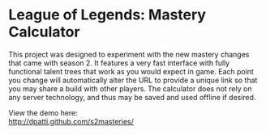 League of Legends:  Mastery Calculator
======================================

This project was designed to experiment with the new mastery changes that came
with season 2. It features a very fast interface with fully functional talent
trees that work as you would expect in game. Each point you change will
automatically alter the URL to provide a unique link so that you may share a
build with other players. The calculator does not rely on any server technology,
and thus may be saved and used offline if desired.

View the demo here:  
<http://dpatti.github.com/s2masteries/>
